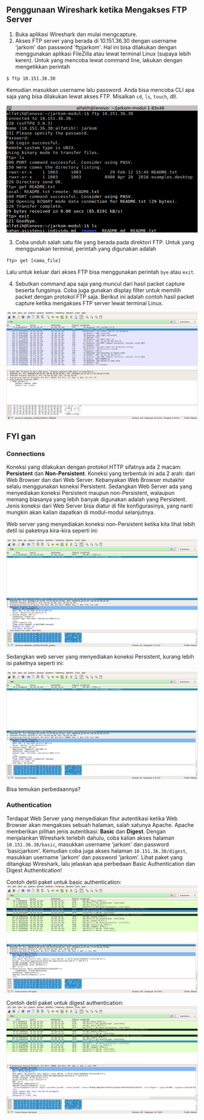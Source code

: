 ## Penggunaan Wireshark ketika Mengakses FTP Server

1. Buka aplikasi Wireshark dan mulai mengcapture.
2. Akses FTP server yang berada di 10.151.36.30 dengan username 'jarkom' dan password 'ftpjarkom'. Hal ini bisa dilakukan dengan menggunakan aplikasi FileZilla atau lewat terminal Linux (supaya lebih keren). Untuk yang mencoba lewat command line, lakukan dengan mengetikkan perintah

```
$ ftp 10.151.36.30
```

Kemudian masukkan username lalu password. Anda bisa mencoba CLI apa saja yang bisa dilakukan lewat akses FTP. Misalkan `cd`, `ls`, `touch`, dll.

![AksesFTP](/images/ftp.png)

3. Coba unduh salah satu file yang berada pada direktori FTP. Untuk yang menggunakan terminal, perintah yang digunakan adalah

```
ftp> get [nama_file]
```

Lalu untuk keluar dari akses FTP bisa menggunakan perintah `bye` atau `exit`.

4. Sebutkan command apa saja yang muncul dari hasil packet capture beserta fungsinya. Coba juga gunakan display filter untuk memilih packet dengan protokol FTP saja. Berikut ini adalah contoh hasil packet capture ketika mengakses FTP server lewat terminal Linux.

![CaptureFTP](/images/ws-ftp.png)

## FYI gan

### Connections

Koneksi yang dilakukan dengan protokol HTTP sifatnya ada 2 macam: __Persistent__ dan __Non-Persistent__. Koneksi yang terbentuk ini ada 2 arah: dari Web Browser dan dari Web Server. Kebanyakan Web Browser mutakhir selalu menggunakan koneksi Persistent. Sedangkan Web Server ada yang menyediakan koneksi Persistent maupun non-Persistent, walaupun memang biasanya yang lebih banyak digunakan adalah yang Persistent. Jenis koneksi dari Web Server bisa diatur di file konfigurasinya, yang nanti mungkin akan kalian dapatkan di modul-modul selanjutnya.

Web server yang menyediakan koneksi non-Persistent ketika kita lihat lebih detil isi paketnya kira-kira seperti ini:

![nonPersistent](/images/ws-nonpersistent.png)

Sedangkan web server yang menyediakan koneksi Persistent, kurang lebih isi paketnya seperti ini:

![Persistent](/images/ws-persistent.png)

Bisa temukan perbedaannya?

### Authentication

Terdapat Web Server yang menyediakan fitur autentikasi ketika Web Browser akan mengakses sebuah halaman, salah satunya Apache. Apache memberikan pilihan jenis autentikasi: __Basic__ dan __Digest__. Dengan menjalankan Wireshark terlebih dahulu, coba kalian akses halaman `10.151.36.30/basic`, masukkan username 'jarkom' dan password 'basicjarkom'. Kemudian coba juga akses halaman `10.151.36.30/digest`, masukkan username 'jarkom' dan password 'jarkom'. Lihat paket yang ditangkap Wireshark, lalu jelaskan apa perbedaan Basic Authentication dan Digest Authentication!

Contoh detil paket untuk basic authentication:
![BasicAuth](/images/ws-basic.png)

Contoh detil paket untuk digest authentication:
![DigestAuth](/images/ws-digest.png)
